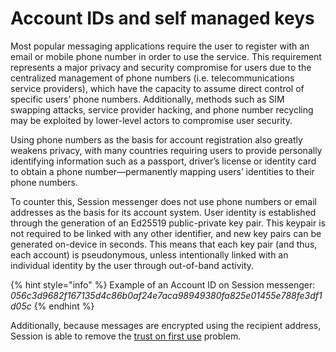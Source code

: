 # Account IDs and self managed keys

Most popular messaging applications require the user to register with an email or mobile phone number in order to use the service. This requirement represents a major privacy and security compromise for users due to the centralized management of phone numbers (i.e. telecommunications service providers), which have the capacity to assume direct control of specific users’ phone numbers. Additionally, methods such as SIM swapping attacks, service provider hacking, and phone number recycling may be exploited by lower-level actors to compromise user security.

Using phone numbers as the basis for account registration also greatly weakens privacy, with many countries requiring users to provide personally identifying information such as a passport, driver’s license or identity card to obtain a phone number—permanently mapping users’ identities to their phone numbers.

To counter this, Session messenger does not use phone numbers or email addresses as the basis for its account system. User identity is established through the generation of an Ed25519 public-private key pair. This keypair is not required to be linked with any other identifier, and new key pairs can be generated on-device in seconds. This means that each key pair (and thus, each account) is pseudonymous, unless intentionally linked with an individual identity by the user through out-of-band activity.

{% hint style="info" %}
Example of an Account ID on Session messenger: _056c3d9682f167135d4c86b0af24e7aca98949380fa825e01455e788fe3df1d05c_
{% endhint %}

Additionally, because messages are encrypted using the recipient address, Session is able to remove the [trust on first use](https://getsession.org/blog/trust-on-first-use-the-achilles-heel-of-centralised-messengers) problem.
